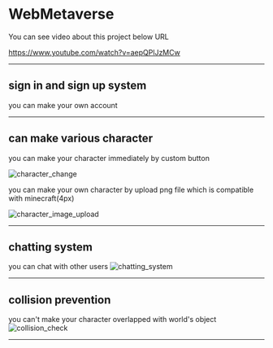 # WebMetaverse

You can see video about this project below URL

https://www.youtube.com/watch?v=aepQPlJzMCw

---
## sign in and sign up system

you can make your own account

---
## can make various character

you can make your character immediately by custom button

![character_change](https://user-images.githubusercontent.com/57148432/132273925-383f0010-eae1-45e0-a7cb-f8e5c996050a.gif)

you can make your own character by upload png file which is compatible with minecraft(4px)

![character_image_upload](https://user-images.githubusercontent.com/57148432/132274697-9a87dc02-9304-4e85-b1fe-83181f45785b.gif)

---
## chatting system

you can chat with other users
![chatting_system](https://user-images.githubusercontent.com/57148432/132274008-b4ca7dc8-2886-47cb-b735-c3fcd0746c59.gif)

---
## collision prevention

you can't make your character overlapped with world's object
![collision_check](https://user-images.githubusercontent.com/57148432/132274775-9e1166b4-e71d-4be1-a10b-4cf80d429a2d.gif)

---